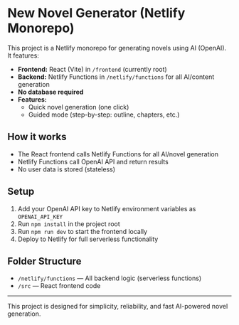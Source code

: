 # New Novel Generator (Netlify Monorepo)

This project is a Netlify monorepo for generating novels using AI (OpenAI). It features:

- **Frontend:** React (Vite) in `/frontend` (currently root)
- **Backend:** Netlify Functions in `/netlify/functions` for all AI/content generation
- **No database required**
- **Features:**
  - Quick novel generation (one click)
  - Guided mode (step-by-step: outline, chapters, etc.)

## How it works
- The React frontend calls Netlify Functions for all AI/novel generation
- Netlify Functions call OpenAI API and return results
- No user data is stored (stateless)

## Setup
1. Add your OpenAI API key to Netlify environment variables as `OPENAI_API_KEY`
2. Run `npm install` in the project root
3. Run `npm run dev` to start the frontend locally
4. Deploy to Netlify for full serverless functionality

## Folder Structure
- `/netlify/functions` — All backend logic (serverless functions)
- `/src` — React frontend code

---

This project is designed for simplicity, reliability, and fast AI-powered novel generation.
